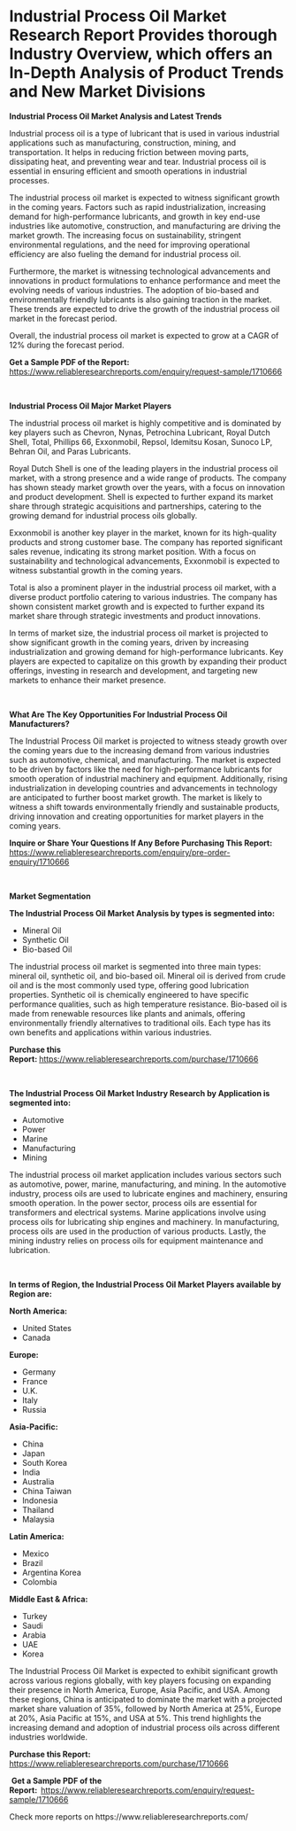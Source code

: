 <p><h1>Industrial Process Oil Market Research Report Provides thorough Industry Overview, which offers an In-Depth Analysis of Product Trends and New Market Divisions</h1></p><p><strong>Industrial Process Oil Market Analysis and Latest Trends</strong></p>
<p><p>Industrial process oil is a type of lubricant that is used in various industrial applications such as manufacturing, construction, mining, and transportation. It helps in reducing friction between moving parts, dissipating heat, and preventing wear and tear. Industrial process oil is essential in ensuring efficient and smooth operations in industrial processes.</p><p>The industrial process oil market is expected to witness significant growth in the coming years. Factors such as rapid industrialization, increasing demand for high-performance lubricants, and growth in key end-use industries like automotive, construction, and manufacturing are driving the market growth. The increasing focus on sustainability, stringent environmental regulations, and the need for improving operational efficiency are also fueling the demand for industrial process oil.</p><p>Furthermore, the market is witnessing technological advancements and innovations in product formulations to enhance performance and meet the evolving needs of various industries. The adoption of bio-based and environmentally friendly lubricants is also gaining traction in the market. These trends are expected to drive the growth of the industrial process oil market in the forecast period.</p><p>Overall, the industrial process oil market is expected to grow at a CAGR of 12% during the forecast period.</p></p>
<p><strong>Get a Sample PDF of the Report:&nbsp;</strong> <a href="https://www.reliableresearchreports.com/enquiry/request-sample/1710666">https://www.reliableresearchreports.com/enquiry/request-sample/1710666</a></p>
<p>&nbsp;</p>
<p><strong>Industrial Process Oil Major Market Players</strong></p>
<p><p>The industrial process oil market is highly competitive and is dominated by key players such as Chevron, Nynas, Petrochina Lubricant, Royal Dutch Shell, Total, Phillips 66, Exxonmobil, Repsol, Idemitsu Kosan, Sunoco LP, Behran Oil, and Paras Lubricants.</p><p>Royal Dutch Shell is one of the leading players in the industrial process oil market, with a strong presence and a wide range of products. The company has shown steady market growth over the years, with a focus on innovation and product development. Shell is expected to further expand its market share through strategic acquisitions and partnerships, catering to the growing demand for industrial process oils globally.</p><p>Exxonmobil is another key player in the market, known for its high-quality products and strong customer base. The company has reported significant sales revenue, indicating its strong market position. With a focus on sustainability and technological advancements, Exxonmobil is expected to witness substantial growth in the coming years.</p><p>Total is also a prominent player in the industrial process oil market, with a diverse product portfolio catering to various industries. The company has shown consistent market growth and is expected to further expand its market share through strategic investments and product innovations.</p><p>In terms of market size, the industrial process oil market is projected to show significant growth in the coming years, driven by increasing industrialization and growing demand for high-performance lubricants. Key players are expected to capitalize on this growth by expanding their product offerings, investing in research and development, and targeting new markets to enhance their market presence.</p></p>
<p>&nbsp;</p>
<p><strong>What Are The Key Opportunities For Industrial Process Oil Manufacturers?</strong></p>
<p><p>The Industrial Process Oil market is projected to witness steady growth over the coming years due to the increasing demand from various industries such as automotive, chemical, and manufacturing. The market is expected to be driven by factors like the need for high-performance lubricants for smooth operation of industrial machinery and equipment. Additionally, rising industrialization in developing countries and advancements in technology are anticipated to further boost market growth. The market is likely to witness a shift towards environmentally friendly and sustainable products, driving innovation and creating opportunities for market players in the coming years.</p></p>
<p><strong>Inquire or Share Your Questions If Any Before Purchasing This Report:</strong> <a href="https://www.reliableresearchreports.com/enquiry/pre-order-enquiry/1710666">https://www.reliableresearchreports.com/enquiry/pre-order-enquiry/1710666</a></p>
<p>&nbsp;</p>
<p><strong>Market Segmentation</strong></p>
<p><strong>The Industrial Process Oil Market Analysis by types is segmented into:</strong></p>
<p><ul><li>Mineral Oil</li><li>Synthetic Oil</li><li>Bio-based Oil</li></ul></p>
<p><p>The industrial process oil market is segmented into three main types: mineral oil, synthetic oil, and bio-based oil. Mineral oil is derived from crude oil and is the most commonly used type, offering good lubrication properties. Synthetic oil is chemically engineered to have specific performance qualities, such as high temperature resistance. Bio-based oil is made from renewable resources like plants and animals, offering environmentally friendly alternatives to traditional oils. Each type has its own benefits and applications within various industries.</p></p>
<p><strong>Purchase this Report:&nbsp;</strong><a href="https://www.reliableresearchreports.com/purchase/1710666">https://www.reliableresearchreports.com/purchase/1710666</a></p>
<p>&nbsp;</p>
<p><strong>The Industrial Process Oil Market Industry Research by Application is segmented into:</strong></p>
<p><ul><li>Automotive</li><li>Power</li><li>Marine</li><li>Manufacturing</li><li>Mining</li></ul></p>
<p><p>The industrial process oil market application includes various sectors such as automotive, power, marine, manufacturing, and mining. In the automotive industry, process oils are used to lubricate engines and machinery, ensuring smooth operation. In the power sector, process oils are essential for transformers and electrical systems. Marine applications involve using process oils for lubricating ship engines and machinery. In manufacturing, process oils are used in the production of various products. Lastly, the mining industry relies on process oils for equipment maintenance and lubrication.</p></p>
<p>&nbsp;</p>
<p><strong>In terms of Region, the Industrial Process Oil Market Players available by Region are:</strong></p>
<p>
    <p> <strong> North America: </strong>
        <ul>
            <li>United States</li>
            <li>Canada</li>
        </ul>
        </p> 
    <p> <strong> Europe: </strong>
        <ul>
            <li>Germany</li>
            <li>France</li>
            <li>U.K.</li>
            <li>Italy</li>
            <li>Russia</li>
        </ul>
        </p> 
    <p> <strong> Asia-Pacific: </strong>
        <ul>
            <li>China</li>
            <li>Japan</li>
            <li>South Korea</li>
            <li>India</li>
            <li>Australia</li>
            <li>China Taiwan</li>
            <li>Indonesia</li>
            <li>Thailand</li>
            <li>Malaysia</li>
        </ul>
        </p> 
    <p> <strong> Latin America: </strong>
        <ul>
            <li>Mexico</li>
            <li>Brazil</li>
            <li>Argentina Korea</li>
            <li>Colombia</li>
        </ul>
        </p> 
    <p> <strong> Middle East & Africa: </strong>
        <ul>
            <li>Turkey</li>
            <li>Saudi</li>
            <li>Arabia</li>
            <li>UAE</li>
            <li>Korea</li>
        </ul>
    </p>
    </p>
<p><p>The Industrial Process Oil Market is expected to exhibit significant growth across various regions globally, with key players focusing on expanding their presence in North America, Europe, Asia Pacific, and USA. Among these regions, China is anticipated to dominate the market with a projected market share valuation of 35%, followed by North America at 25%, Europe at 20%, Asia Pacific at 15%, and USA at 5%. This trend highlights the increasing demand and adoption of industrial process oils across different industries worldwide.</p></p>
<p><strong>Purchase this Report: </strong><a href="https://www.reliableresearchreports.com/purchase/1710666">https://www.reliableresearchreports.com/purchase/1710666</a></p>
<p>&nbsp;<strong>Get a Sample PDF of the Report:&nbsp;&nbsp;</strong><a href="https://www.reliableresearchreports.com/enquiry/request-sample/1710666">https://www.reliableresearchreports.com/enquiry/request-sample/1710666</a></p>
<p><strong></strong></p>
<p>Check more reports on https://www.reliableresearchreports.com/</p>